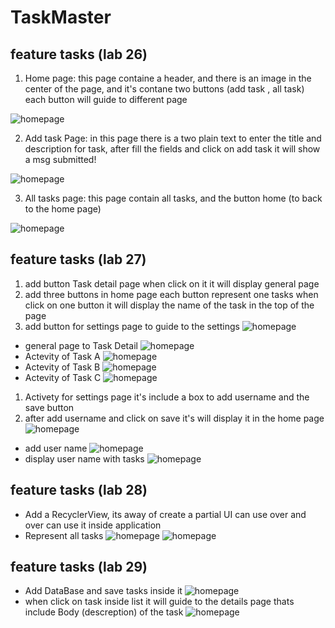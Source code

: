 # TaskMaster

## feature tasks (lab 26)

1. Home page: this page containe a header, and there is an image in the center of the page, and it's contane two buttons (add task , all task) each button will guide to different page

![homepage](./ScreenShots/Capture1.PNG)



2. Add task Page: in this page there is a two plain text to enter the title and description for task, after fill the fields and click on add task it will show a msg submitted!

![homepage](./ScreenShots/Capture2.PNG)


3. All tasks page: this page contain all tasks, and the button home (to back to the home page)

![homepage](./ScreenShots/Capture3.PNG)



## feature tasks (lab 27)

1. add button Task detail page when click on it it will display general page 
2. add three buttons in home page each button represent one tasks when click on one button it will display the name of the task in the top of the page 
3. add button for settings page to guide to the settings
![homepage](./ScreenShots/Capture1-2.PNG)

- general page to  Task Detail 
![homepage](./ScreenShots/Capture2-2.PNG)
- Actevity of Task A
![homepage](./ScreenShots/Capture3-2.PNG)
- Actevity of Task B
![homepage](./ScreenShots/Capture4-2.PNG)
- Actevity of Task C
![homepage](./ScreenShots/Capture5-2.PNG)
1. Activety for settings page it's include a box to add username and the save button 
2. after add username and click on save it's will display it in the home page
![homepage](./ScreenShots/Capture6-2.PNG)
- add user name
![homepage](./ScreenShots/Capture7-2.PNG)
- display user name with tasks
![homepage](./ScreenShots/Capture8-2.PNG)


## feature tasks (lab 28)
- Add a RecyclerView, its away of create a partial UI can use over and over can use it inside application
- Represent all tasks
![homepage](./ScreenShots/lab28.PNG)
![homepage](./ScreenShots/lab28-2.PNG)


## feature tasks (lab 29)
- Add DataBase and save tasks inside it 
![homepage](./ScreenShots/lab29.PNG)
- when click on task inside list it will guide to the details page thats include Body (descreption) of the task
![homepage](./ScreenShots/lab29-2.PNG)









